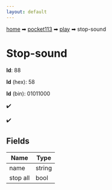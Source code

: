 ```yaml
---
layout: default
---
```


[home](/) ➡ [pocket113](/protocol/pocket113) ➡ [play](/protocol/pocket113/play) ➡ stop-sound

# Stop-sound

**Id**: 88

**Id** (hex): 58

**Id** (bin): 01011000

✔️

✔️

## Fields

Name | Type
---|---
name | string
stop all | bool


